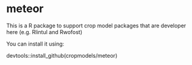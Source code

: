 # meteor
This is a R package to support crop model packages that are developer here (e.g. Rlintul and Rwofost)

You can install it using: 

devtools::install_github(cropmodels/meteor)


